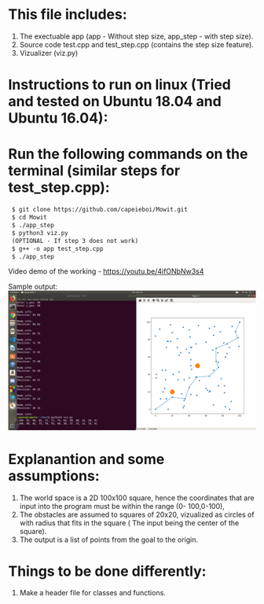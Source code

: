 # This file includes:
 1. The exectuable app (app - Without step size, app_step - with step size).
 2. Source code test.cpp and test_step.cpp (contains the step size feature).
 3. Vizualizer (viz.py)

# Instructions to run on linux (Tried and tested on Ubuntu 18.04 and Ubuntu 16.04):
 # Run the following commands on the terminal (similar steps for test_step.cpp):
	 $ git clone https://github.com/capeieboi/Mowit.git
     $ cd Mowit
	 $ ./app_step
     $ python3 viz.py
     (OPTIONAL - If step 3 does not work) 
	 $ g++ -o app test_step.cpp 
	 $ ./app_step
 

Video demo of the working - https://youtu.be/4ifONbNw3s4

Sample output:
![Test Image 1](output.png)

# Explanantion and some assumptions:
 1. The world space is a 2D 100x100 square, hence the coordinates that are input into the program must be within the range (0-      100,0-100),
 2. The obstacles are assumed to squares of 20x20, vizualized as circles of with radius that fits in  	  the square ( The input being the center of the square).
 3. The output is a list of points from the goal to the origin. 

# Things to be done differently:
 1. Make a header file for classes and functions.
 



